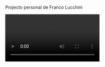 Projecto personal de Franco Lucchini

![alt text](https://i.gyazo.com/a71144972e76717a1304e894b21a086f.mp4) 